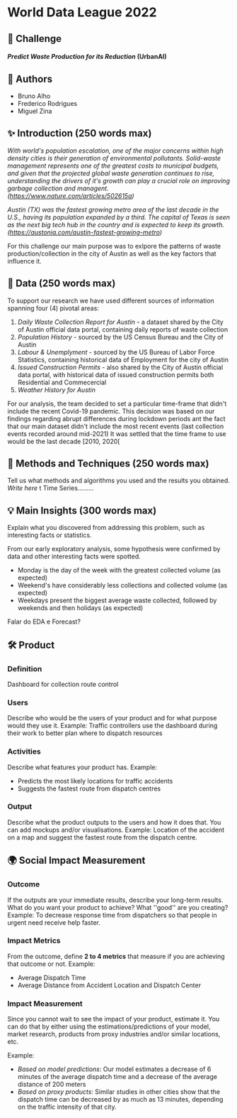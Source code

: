 # World Data League 2022

## 🎯 Challenge
#### *Predict Waste Production for its Reduction* (UrbanAI)

## 👥 Authors
* Bruno Alho
* Frederico Rodrigues
* Miguel Zina

## ✨ Introduction (250 words max)
*With world's population escalation, one of the major concerns within high density cities is their generation of environmental pollutants. 
Solid-waste management represents one of the greatest costs to municipal budgets, and given that the projected global waste generation continues to rise, understanding the drivers of it's growth can play a crucial role on improving garbage collection and managent. (https://www.nature.com/articles/502615a)*

*Austin (TX) was the fastest growing metro area of the last decade in the U.S., having its population expanded by a third. The capital of Texas is seen as the next big tech hub in the country and is expected to keep its growth. (https://austonia.com/austin-fastest-growing-metro)*

For this challenge our main purpose was to exlpore the patterns of waste production/collection in the city of Austin as well as the key factors that influence it.

## 🔢 Data (250 words max)
To support our research we have used different sources of information spanning four (4) pivotal areas:
1) *Daily Waste Collection Report for Austin* - a dataset shared by the City of Austin official data portal, containing daily reports of waste collection
2) *Population History* - sourced by the US Census Bureau and the City of Austin 
3) *Labour & Unemplyment* - sourced by the US Bureau of Labor Force Statistics, containing historical data of Employment for the city of Austin
4) *Issued Construction Permits* - also shared by the City of Austin official data portal, with historical data of issued construction permits both Residential and Commecercial 
5) *Weather History for Austin*

For our analysis, the team decided to set a particular time-frame that didn't include the recent Covid-19 pandemic. This decision was based on our findings regarding abrupt differences during lockdown periods ant the fact that our main dataset didn't include the most recent events (last collection events recorded around mid-2021)
It was settled that the time frame to use would be the last decade [2010, 2020[


## 🧮 Methods and Techniques (250 words max)
Tell us what methods and algorithms you used and the results you obtained.
*Write here* t
Time Series.........


## 💡 Main Insights (300 words max)
Explain what you discovered from addressing this problem, such as interesting facts or statistics.

From our early exploratory analysis, some hypothesis were confirmed by data and other interesting facts were spotted.
- Monday is the day of the week with the greatest collected volume (as expected)
- Weekend's have  considerably less collections and collected volume (as expected)
- Weekdays present the biggest average waste collected, followed by weekends and then holidays (as expected)

Falar do EDA e Forecast?

## 🛠️ Product
### Definition
Dashboard for collection route control

### Users
Describe who would be the users of your product and for what purpose would they use it.
Example: Traffic controllers use the dashboard during their work to better plan where to dispatch resources

### Activities
Describe what features your product has.
Example:
* Predicts the most likely locations for traffic accidents
* Suggests the fastest route from dispatch centres

### Output
Describe what the product outputs to the users and how it does that. You can add mockups and/or visualisations.
Example: Location of the accident on a map and suggest the fastest route from the dispatch centre.

## 🌍 Social Impact Measurement
### Outcome
If the outputs are your immediate results, describe your long-term results. What do you want your product to achieve? What ''good'' are you creating?
Example: To decrease response time from dispatchers so that people in urgent need receive help faster.

### Impact Metrics
From the outcome, define **2 to 4 metrics** that measure if you are achieving that outcome or not.
Example:
* Average Dispatch Time
* Average Distance from Accident Location and Dispatch Center

### Impact Measurement
Since you cannot wait to see the impact of your product, estimate it. You can do that by either using the estimations/predictions of your model, market research, products from proxy industries and/or similar locations, etc.

Example:
* *Based on model predictions*: Our model estimates a decrease of 6 minutes of the average dispatch time and a decrease of the average distance of 200 meters
* *Based on proxy products*: Similar studies in other cities show that the dispatch time can be decreased by as much as 13 minutes, depending on the traffic intensity of that city.
